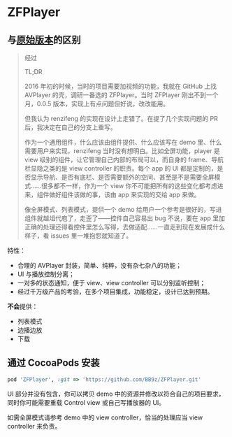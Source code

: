 # ZFPlayer

## 与[原始版本](https://github.com/renzifeng/ZFPlayer)的区别

> 经过
>
> TL;DR
> 
> 2016 年初的时候，当时的项目需要加视频的功能，我就在 GitHub 上找 AVPlayer 的壳，调研一番选的 ZFPlayer。当时 ZFPlayer 刚出不到一个月，0.0.5 版本，实现上有点问题但好说，改改能用。
>
> 但我认为 renzifeng 的实现在设计上走错了。在提了几个实现问题的 PR 后，我决定在自己的分支上重写。
>
> 作为一个通用组件，什么应该由组件提供、什么应该写在 demo 里、什么需要用户来实现，renzifeng 当时没有想明白。比如全屏功能，player 是 view 级别的组件，让它管理自己内部的布局可以，而自身的 frame、导航栏显隐之类的是 view controller 的职责。每个 app 的 UI 都是定制的，是否显示导航、是否有底栏、是否需要额外的空间、甚至是不是需要全屏模式……很多都不一样，作为一个 view 你不可能把所有的这些变化都考虑进来，组件做好组件该做的事，该由 app 来实现的交给 app 来做。
>
> 像全屏模式、列表模式，提供一个 demo 给用户一个参考是很好的，写进组件就越俎代庖了，走歪了——控件自己容易出 bug 不说，要在 app 里加正确的处理还得看控件里怎么写得，去做适配……一直走到现在发展成什么样子，看 issues 里一堆抱怨就知道了。

特性：

* 合理的 AVPlayer 封装，简单、纯粹，没有杂七杂八的功能；
* UI 与播放控制分离；
* 一对多的状态通知，便于 view、view controller 可以分别监听控制；
* 经过千万级产品的考验，在多个项目集成，功能稳定，设计已达到预期。

**不会**提供：

* 列表模式
* 边播边放
* 下载

## 通过 CocoaPods 安装

```ruby
pod 'ZFPlayer', :git => 'https://github.com/BB9z/ZFPlayer.git'
```

UI 部分并没有包含，你可以拷贝 demo 中的资源并修改以符合自己的项目要求，同时你可能需要重载 Control view 或自己写播放器的 UI。

如需全屏模式请参考 demo 中的 view controller，恰当的处理应当 view controller 来负责。
